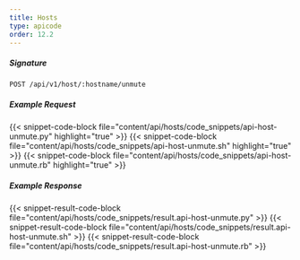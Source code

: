 ```yaml
---
title: Hosts
type: apicode
order: 12.2
---
```


##### Signature
`POST /api/v1/host/:hostname/unmute`
##### Example Request
{{< snippet-code-block file="content/api/hosts/code_snippets/api-host-unmute.py" highlight="true" >}}
{{< snippet-code-block file="content/api/hosts/code_snippets/api-host-unmute.sh" highlight="true" >}}
{{< snippet-code-block file="content/api/hosts/code_snippets/api-host-unmute.rb" highlight="true" >}}
##### Example Response
{{< snippet-result-code-block file="content/api/hosts/code_snippets/result.api-host-unmute.py" >}}
{{< snippet-result-code-block file="content/api/hosts/code_snippets/result.api-host-unmute.sh" >}}
{{< snippet-result-code-block file="content/api/hosts/code_snippets/result.api-host-unmute.rb" >}}
